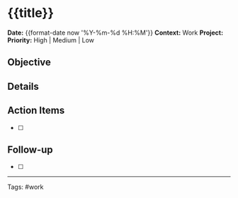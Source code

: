 # {{title}}

**Date:** {{format-date now '%Y-%m-%d %H:%M'}}
**Context:** Work
**Project:**
**Priority:** High | Medium | Low

## Objective

## Details

## Action Items
- [ ]

## Follow-up
- [ ]

---
Tags: #work
